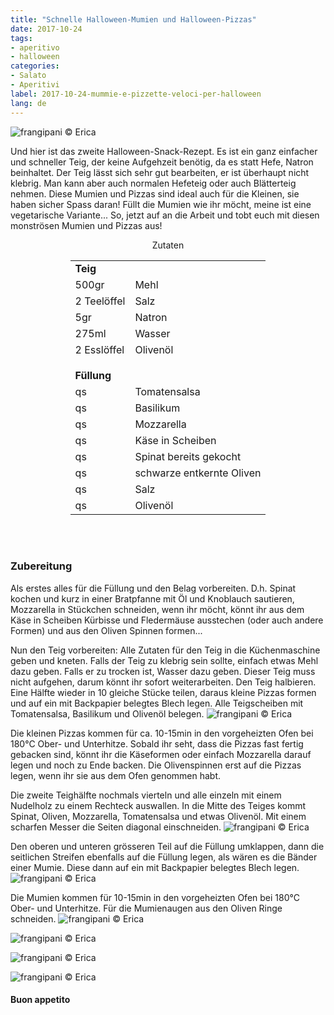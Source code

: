 ```yaml
---
title: "Schnelle Halloween-Mumien und Halloween-Pizzas"
date: 2017-10-24
tags:
- aperitivo
- halloween
categories:
- Salato
- Aperitivi
label: 2017-10-24-mummie-e-pizzette-veloci-per-halloween
lang: de
---
```

![](../2017-10-24-mummie-e-pizzette-veloci-per-halloween/header.jpg "frangipani © Erica")

Und hier ist das zweite Halloween-Snack-Rezept. Es ist ein ganz einfacher und schneller Teig, der keine Aufgehzeit benötig, da es statt Hefe, Natron beinhaltet. Der Teig lässt sich sehr gut bearbeiten, er ist überhaupt nicht klebrig. Man kann aber auch normalen Hefeteig oder auch Blätterteig nehmen. Diese Mumien und Pizzas sind ideal auch für die Kleinen, sie haben sicher Spass daran! Füllt die Mumien wie ihr möcht, meine ist eine vegetarische Variante... So, jetzt auf an die Arbeit und tobt euch mit diesen monströsen Mumien und Pizzas aus!

<div id="wrapper" style="text-align: center">
  <div id="yourdiv" style="display: inline-block;">
    <div class="ingredients">
      <div class="ingredients-title">Zutaten</div>
           <table>
        <tbody>
          <tr>
            <td colspan="2"><b>Teig</b></td>
          </tr>
          <tr>
            <td>500gr</td>
            <td>Mehl</td>
          </tr>
          <tr>
            <td>2 Teelöffel</td>
            <td>Salz</td>
          </tr>
          <tr>
            <td>5gr</td>
            <td>Natron</td>
          </tr>
          <tr>
            <td>275ml</td>
            <td>Wasser</td>
          </tr>
          <tr>
            <td>2 Esslöffel</td>
            <td>Olivenöl</td>
          </tr>
          <tr style="height: 15px;"></tr>
          <tr>          
            <td colspan="2"><b>Füllung</b></td>
          </tr>
          <tr>
            <td>qs</td>
            <td>Tomatensalsa</td>
          </tr>
          <tr>
            <td>qs</td>
            <td>Basilikum</td>
           </tr>
          <tr>
            <td>qs</td>
            <td>Mozzarella</td>
           </tr>
          <tr>
            <td>qs</td>
            <td>Käse in Scheiben</td>
          </tr>
          <tr>
            <td>qs</td>
            <td>Spinat bereits gekocht</td>
          </tr>
          <tr>
            <td>qs</td>
            <td>schwarze entkernte Oliven</td>
           </tr>
          <tr>
            <td>qs</td>
            <td>Salz</td>
           </tr>
          <tr>
            <td>qs</td>
            <td>Olivenöl</td>
          </tr>
        </tbody>
      </table>
      <br></br>
    </div>
  </div>
</div>


<h3>
  <font color="grey">
    <i class="fa fa-cogs"></i>
  </font> Zubereitung
</h3>

Als erstes alles für die Füllung und den Belag vorbereiten. D.h. Spinat kochen und kurz in einer Bratpfanne mit Öl und Knoblauch sautieren, Mozzarella in Stückchen schneiden, wenn ihr möcht, könnt ihr aus dem Käse in Scheiben Kürbisse und Fledermäuse ausstechen (oder auch andere Formen) und aus den Oliven Spinnen formen...

Nun den Teig vorbereiten: Alle Zutaten für den Teig in die Küchenmaschine geben und kneten. Falls der Teig zu klebrig sein sollte, einfach etwas Mehl dazu geben. Falls er zu trocken ist, Wasser dazu geben. Dieser Teig muss nicht aufgehen, darum könnt ihr sofort weiterarbeiten. Den Teig halbieren. Eine Hälfte wieder in 10 gleiche Stücke teilen, daraus kleine Pizzas formen und auf ein mit Backpapier belegtes Blech legen. Alle Teigscheiben mit Tomatensalsa, Basilikum und Olivenöl belegen.
![](../2017-10-24-mummie-e-pizzette-veloci-per-halloween/tegliapizzette.jpg "frangipani © Erica")

Die kleinen Pizzas kommen für ca. 10-15min in den vorgeheizten Ofen bei 180°C Ober- und Unterhitze. Sobald ihr seht, dass die Pizzas fast fertig gebacken sind, könnt ihr die Käseformen oder einfach Mozzarella darauf legen und noch zu Ende backen. Die Olivenspinnen erst auf die Pizzas legen, wenn ihr sie aus dem Ofen genommen habt.

Die zweite Teighälfte nochmals vierteln und alle einzeln mit einem Nudelholz zu einem Rechteck auswallen. In die Mitte des Teiges kommt Spinat, Oliven, Mozzarella, Tomatensalsa und etwas Olivenöl. Mit einem scharfen Messer die Seiten diagonal einschneiden.
![](../2017-10-24-mummie-e-pizzette-veloci-per-halloween/mummia.jpg "frangipani © Erica")

Den oberen und unteren grösseren Teil auf die Füllung umklappen, dann die seitlichen Streifen ebenfalls auf die Füllung legen, als wären es die Bänder einer Mumie. Diese dann auf ein mit Backpapier belegtes Blech legen.
![](../2017-10-24-mummie-e-pizzette-veloci-per-halloween/tegliamummie.jpg "frangipani © Erica")

Die Mumien kommen für 10-15min in den vorgeheizten Ofen bei 180°C Ober- und Unterhitze. Für die Mumienaugen aus den Oliven Ringe schneiden.
![](../2017-10-24-mummie-e-pizzette-veloci-per-halloween/risultato1.jpg "frangipani © Erica")

![](../2017-10-24-mummie-e-pizzette-veloci-per-halloween/risultato2.jpg "frangipani © Erica")

![](../2017-10-24-mummie-e-pizzette-veloci-per-halloween/risultato3.jpg "frangipani © Erica")

![](../2017-10-24-mummie-e-pizzette-veloci-per-halloween/risultato4.jpg "frangipani © Erica")

<h4>Buon appetito
  <font color="red">
    <i class="fa fa-smile-o"></i>
  </font>
</h4>
